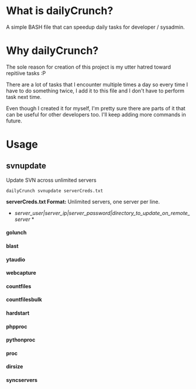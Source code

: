 # What is dailyCrunch?
A simple BASH file that can speedup daily tasks for developer / sysadmin.

# Why dailyCrunch?
The sole reason for creation of this project is my utter hatred toward repitiive tasks :P

There are a lot of tasks that I encounter multiple times a day so every time I have to do something twice, I add it to this file and I don't have to perform task next time. 

Even though I created it for myself, I'm pretty sure there are parts of it that can be useful for other developers too. I'll keep adding more commands in future.

# Usage
## svnupdate
Update SVN across unlimited servers

```
dailyCrunch svnupdate serverCreds.txt
```
**serverCreds.txt Format:**
Unlimited servers, one server per line.

* *server_user|server_ip|server_password|directory_to_update_on_remote_server* *

#### golunch
#### blast
#### ytaudio
#### webcapture
#### countfiles
#### countfilesbulk
#### hardstart
#### phpproc
#### pythonproc
#### proc
#### dirsize
#### syncservers
